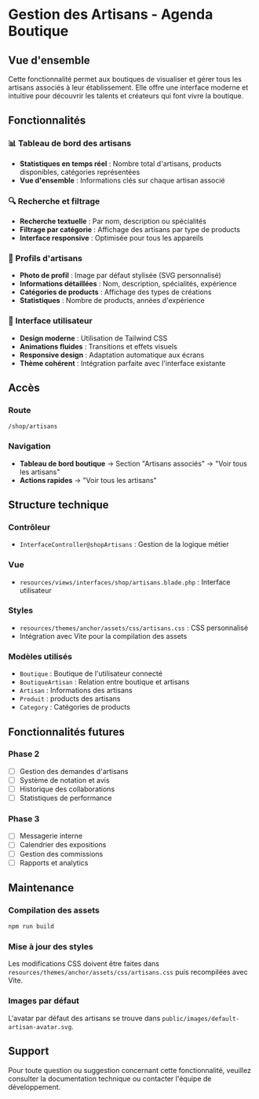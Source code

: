 # Gestion des Artisans - Agenda Boutique

## Vue d'ensemble

Cette fonctionnalité permet aux boutiques de visualiser et gérer tous les artisans associés à leur établissement. Elle offre une interface moderne et intuitive pour découvrir les talents et créateurs qui font vivre la boutique.

## Fonctionnalités

### 📊 Tableau de bord des artisans
- **Statistiques en temps réel** : Nombre total d'artisans, products disponibles, catégories représentées
- **Vue d'ensemble** : Informations clés sur chaque artisan associé

### 🔍 Recherche et filtrage
- **Recherche textuelle** : Par nom, description ou spécialités
- **Filtrage par catégorie** : Affichage des artisans par type de products
- **Interface responsive** : Optimisée pour tous les appareils

### 👤 Profils d'artisans
- **Photo de profil** : Image par défaut stylisée (SVG personnalisé)
- **Informations détaillées** : Nom, description, spécialités, expérience
- **Catégories de products** : Affichage des types de créations
- **Statistiques** : Nombre de products, années d'expérience

### 🎨 Interface utilisateur
- **Design moderne** : Utilisation de Tailwind CSS
- **Animations fluides** : Transitions et effets visuels
- **Responsive design** : Adaptation automatique aux écrans
- **Thème cohérent** : Intégration parfaite avec l'interface existante

## Accès

### Route
```
/shop/artisans
```

### Navigation
- **Tableau de bord boutique** → Section "Artisans associés" → "Voir tous les artisans"
- **Actions rapides** → "Voir tous les artisans"

## Structure technique

### Contrôleur
- `InterfaceController@shopArtisans` : Gestion de la logique métier

### Vue
- `resources/views/interfaces/shop/artisans.blade.php` : Interface utilisateur

### Styles
- `resources/themes/anchor/assets/css/artisans.css` : CSS personnalisé
- Intégration avec Vite pour la compilation des assets

### Modèles utilisés
- `Boutique` : Boutique de l'utilisateur connecté
- `BoutiqueArtisan` : Relation entre boutique et artisans
- `Artisan` : Informations des artisans
- `Produit` : products des artisans
- `Category` : Catégories de products

## Fonctionnalités futures

### Phase 2
- [ ] Gestion des demandes d'artisans
- [ ] Système de notation et avis
- [ ] Historique des collaborations
- [ ] Statistiques de performance

### Phase 3
- [ ] Messagerie interne
- [ ] Calendrier des expositions
- [ ] Gestion des commissions
- [ ] Rapports et analytics

## Maintenance

### Compilation des assets
```bash
npm run build
```

### Mise à jour des styles
Les modifications CSS doivent être faites dans `resources/themes/anchor/assets/css/artisans.css` puis recompilées avec Vite.

### Images par défaut
L'avatar par défaut des artisans se trouve dans `public/images/default-artisan-avatar.svg`.

## Support

Pour toute question ou suggestion concernant cette fonctionnalité, veuillez consulter la documentation technique ou contacter l'équipe de développement.
